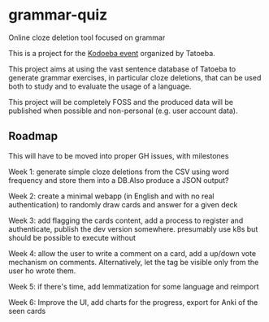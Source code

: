 # grammar-quiz
Online cloze deletion tool focused on grammar

This is a project for the [Kodoeba event](https://blog.tatoeba.org/2020/05/announcing-kodoeba-1.html) organized
by Tatoeba.

This project aims at using the vast sentence database of Tatoeba to generate grammar exercises, in particular cloze
deletions, that can be used both to study and to evaluate the usage of a language.

This project will be completely FOSS and the produced data will be published when possible and non-personal
(e.g. user account data).


## Roadmap

This will have to be moved into proper GH issues, with milestones

Week 1: generate simple cloze deletions from the CSV using word frequency and store them into a DB.Also produce a JSON output?

Week 2: create a minimal webapp (in English and with no real authentication) to randomly draw cards and answer for a given deck

Week 3: add flagging the cards content, add a process to register and authenticate, publish the dev version somewhere. presumably use k8s but should be possible to execute without

Week 4: allow the user to write a comment on a card, add a up/down vote mechanism on comments. Alternatively, let the tag be visible only from the user ho wrote them.

Week 5: if there's time, add lemmatization for some language and reimport

Week 6: Improve the UI, add charts for the progress, export for Anki of the seen cards
